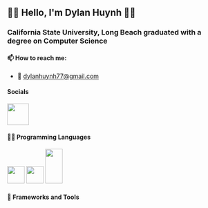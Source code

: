 ## 🧑‍🎓 Hello, I'm Dylan Huynh 🧑‍🎓
### California State University, Long Beach graduated with a degree on Computer Science

#### 📫 How to reach me:
- 📧 dylanhuynh77@gmail.com

#### Socials
<a href="https://www.linkedin.com/in/dylan-huynh-13133b256/">
<img src="https://upload.wikimedia.org/wikipedia/commons/e/e6/729101_linkedin_icon.png" width=50 height=50>
</a>



#### 👨‍💻 Programming Languages


  <img src="https://upload.wikimedia.org/wikipedia/commons/6/6a/JavaScript-logo.png" width= 40 height= 40>


  <img src="https://upload.wikimedia.org/wikipedia/commons/c/c3/Python-logo-notext.svg" width= 40 height= 40>


  <img src="https://upload.wikimedia.org/wikipedia/de/e/e1/Java-Logo.svg" width= 40 height=80>


#### 🔧 Frameworks and Tools
  
<!--
**dolan77/dolan77** is a ✨ _special_ ✨ repository because its `README.md` (this file) appears on your GitHub profile.

Here are some ideas to get you started:

- 🔭 I’m currently working on ...
- 🌱 I’m currently learning ...
- 👯 I’m looking to collaborate on ...
- 🤔 I’m looking for help with ...
- 💬 Ask me about ...
- 📫 How to reach me: ...
- 😄 Pronouns: ...
- ⚡ Fun fact: ...

<picture>
  <img src="https://upload.wikimedia.org/wikipedia/commons/0/01/LinkedIn_Logo.svg" width= 150 height= 40>
</picture>

-->
